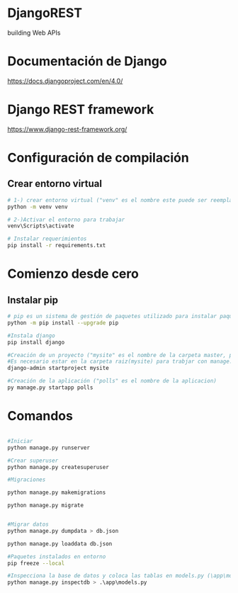 # DjangoREST
building Web APIs

# Documentación de Django
https://docs.djangoproject.com/en/4.0/

# Django REST framework
https://www.django-rest-framework.org/
# Configuración de compilación
## Crear entorno virtual 
``` bash
# 1-) crear entorno virtual ("venv" es el nombre este puede ser reemplazado por cualquiera)
python -m venv venv

# 2-)Activar el entorno para trabajar
venv\Scripts\activate

# Instalar requerimientos 
pip install -r requirements.txt
```

# Comienzo desde cero 
## Instalar pip
``` bash
# pip es un sistema de gestión de paquetes utilizado para instalar paquetes 
python -m pip install --upgrade pip

#Instala django
pip install django

#Creación de un proyecto ("mysite" es el nombre de la carpeta master, puede ser reemplazo )
#Es necesario estar en la carpeta raiz(mysite) para trabjar con manage.py
django-admin startproject mysite

#Creación de la aplicación ("polls" es el nombre de la aplicacion)
py manage.py startapp polls
```

# Comandos 
``` bash

#Iniciar 
python manage.py runserver

#Crear superuser
python manage.py createsuperuser

#Migraciones

python manage.py makemigrations

python manage.py migrate


#Migrar datos
python manage.py dumpdata > db.json

python manage.py loaddata db.json

#Paquetes instalados en entorno 
pip freeze --local

#Inspecciona la base de datos y coloca las tablas en models.py (\app\models.py es la ruta donde enviaremos las tablas de la BDD a modelos )
python manage.py inspectdb > .\app\models.py
```